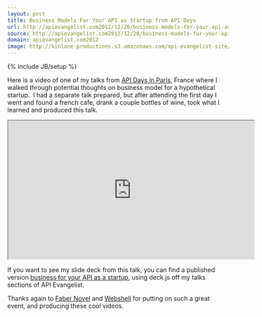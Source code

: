 ```yaml
---
layout: post
title: Business Models For Your API as Startup from API Days
url: http://apievangelist.com2012/12/20/business-models-for-your-api-as-startup-from-api-days/
source: http://apievangelist.com2012/12/20/business-models-for-your-api-as-startup-from-api-days/
domain: apievangelist.com2012
image: http://kinlane-productions.s3.amazonaws.com/api-evangelist-site/blog/API-Talk-Kin-Lane.png
---
```

{% include JB/setup %}<p>
     Here is a video of one of my talks from <a title="API Days" href="http://apidays.io/">API Days in Paris</a>, France where I walked through potential thoughts on business model for a hypothetical startup.  I had a separate talk prepared, but after attending the first day I went and found a french cafe, drank a couple bottles of wine, took what I learned and produced this talk.
</p>
<p>
     <iframe src="http://www.youtube.com/embed/i5ahfDqf0oU" width="560" height="315" align="center"></iframe>
</p>
<p>
     If you want to see my slide deck from this talk, you can find a published version <a href="http://apievangelist.com/talks/apidays/business-models//" target="_blank">business for your API as a startup</a>, using deck.js off my talks sections of API Evangelist.
</p>
<p>
     Thanks again to <a href="http://www.fabernovel.com/en/">Faber Novel</a> and <a title="Webshell" href="http://webshell.io">Webshell</a> for putting on such a great event, and producing these cool videos.
</p>
